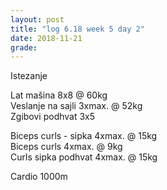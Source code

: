 ```yaml
---
layout: post
title: "log 6.18 week 5 day 2"
date: 2018-11-21
grade:
---
```


Istezanje

Lat mašina 8x8 @ 60kg   
Veslanje na sajli 3xmax. @ 52kg  
Zgibovi podhvat 3x5          

Biceps curls - sipka 4xmax. @ 15kg   
Biceps curls 4xmax. @ 9kg        
Curls sipka podhvat 4xmax. @ 15kg     

Cardio 1000m   

